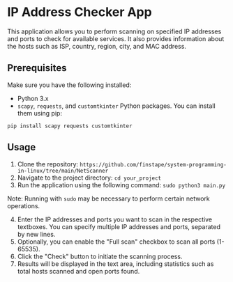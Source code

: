 # IP Address Checker App

This application allows you to perform scanning on specified IP addresses and ports to check for available services. It also provides information about the hosts such as ISP, country, region, city, and MAC address.

## Prerequisites

Make sure you have the following installed:

- Python 3.x
- `scapy`, `requests`, and `customtkinter` Python packages. You can install them using pip:

`pip install scapy requests customtkinter`

## Usage

1. Clone the repository:
`https://github.com/finstape/system-programming-in-linux/tree/main/NetScanner`
2. Navigate to the project directory:
`cd your_project`
3. Run the application using the following command:
`sudo python3 main.py`

Note: Running with `sudo` may be necessary to perform certain network operations.

4. Enter the IP addresses and ports you want to scan in the respective textboxes. You can specify multiple IP addresses and ports, separated by new lines.
5. Optionally, you can enable the "Full scan" checkbox to scan all ports (1-65535).
6. Click the "Check" button to initiate the scanning process.
7. Results will be displayed in the text area, including statistics such as total hosts scanned and open ports found.
